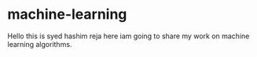 # machine-learning
Hello this is syed hashim reja here iam going to share my work on machine learning algorithms.
